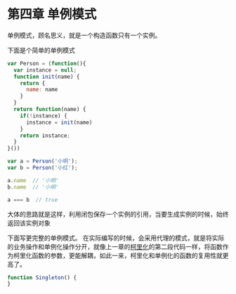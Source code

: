 # 第四章 单例模式

单例模式，顾名思义，就是一个构造函数只有一个实例。

下面是个简单的单例模式
```js
var Person = (function(){
  var instance = null;
  function init(name) {
    return {
      name: name
    }
  }
  return function(name) {
    if(!instance) {
      instance = init(name)
    }
    return instance;
  }
}())

var a = Person('小明');
var b = Person('小红');

a.name  // '小明'
b.name  // '小明'

a === b  // true
```

大体的思路就是这样，利用闭包保存一个实例的引用，当要生成实例的时候，始终返回该实例对象

下面写更完整的单例模式。
在实际编写的时候，会采用代理的模式，就是将实际的业务操作和单例化操作分开，就像上一章的[柯里化](https://github.com/liangfung/javascript-design-partner-reading/blob/master/chapter3.md#柯里化currying)的第二段代码一样，将函数作为柯里化函数的参数，更能解耦，如此一来，柯里化和单例化的函数的复用性就更高了。
```js
function Singleton() {
}
```
